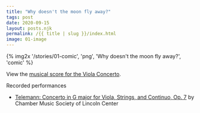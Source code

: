 ```yaml
---
title: "Why doesn't the moon fly away?"
tags: post
date: 2020-09-15
layout: posts.njk
permalink: /{{ title | slug }}/index.html
image: 01-image
---
```

{% img2x '/stories/01-comic', 'png', 'Why doesn&apos;t the moon fly away?', 'comic' %}

View the [musical score for the Viola Concerto](https://imslp.org/wiki/Viola_Concerto%2C_TWV_51:G9_(Telemann%2C_Georg_Philipp)).

Recorded performances

- [Telemann: Concerto in G major for Viola, Strings, and Continuo, Op. 7](https://www.chambermusicsociety.org/watch-and-listen/video/2017-video-archive-4/telemann-concerto-in-g-major-for-viola-strings-and-continuo-op-7/) by Chamber Music Society of Lincoln Center
